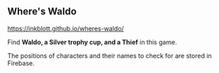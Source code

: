 ## Where's Waldo

https://inkblott.github.io/wheres-waldo/

Find **Waldo, a Silver trophy cup, and a Thief** in this game.

The positions of characters and their names to check for are stored in Firebase.

